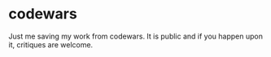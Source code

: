# codewars
Just me saving my work from codewars.  It is public and if you happen upon it, critiques are welcome.
